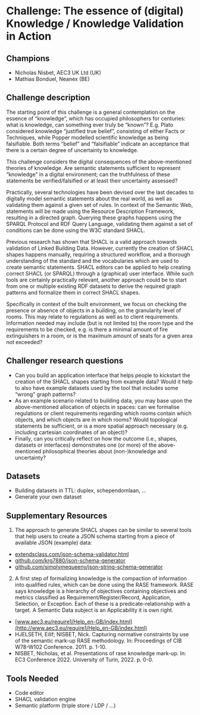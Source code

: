 # Challenge: The essence of (digital) Knowledge / Knowledge Validation in Action

## Champions
- Nicholas Nisbet, AEC3 UK Ltd (UK)
- Mathias Bonduel, Neanex (BE)

## Challenge description
The starting point of this challenge is a general contemplation on the essence of “knowledge”, which has occupied philosophers for centuries: what is knowledge, can something ever truly be “known”? E.g. Plato considered knowledge “justified true belief”, consisting of either Facts or Techniques, while Popper modelled scientific knowledge as being falsifiable. Both terms “belief” and “falsifiable” indicate an acceptance that there is a certain degree of uncertainty to knowledge.

This challenge considers the digital consequences of the above-mentioned theories of knowledge. Are semantic statements sufficient to represent “knowledge” in a digital environment; can the truthfulness of these statements be verified/falsified or at least their uncertainty assessed?

Practically, several technologies have been devised over the last decades to digitally model semantic statements about the real world, as well as validating them against a given set of rules. In context of the Semantic Web, statements will be made using the Resource Description Framework, resulting in a directed graph. Querying these graphs happens using the SPARQL Protocol and RDF Query Language, validating them against a set of conditions can be done using the W3C standard SHACL.

Previous research has shown that SHACL is a valid approach towards validation of Linked Building Data. However, currently the creation of SHACL shapes happens manually, requiring a structured workflow, and a thorough understanding of the standard and the vocabularies which are used to create semantic statements. SHACL editors can be applied to help creating correct SHACL (or SPARQL) through a (graphical) user interface. While such tools are certainly practically relevant, another approach could be to start from one or multiple existing RDF datasets to derive the required graph patterns and formalize them in correct SHACL shapes.

Specifically in context of the built environment, we focus on checking the presence or absence of objects in a building, on the granularity level of rooms. This may relate to regulations as well as to client requirements. Information needed may include (but is not limited to) the room type and the requirements to be checked, e.g. is there a minimal amount of fire extinguishers in a room, or is the maximum amount of seats for a given area not exceeded?

## Challenger research questions
- Can you build an application interface that helps people to kickstart the creation of the SHACL shapes starting from example data? Would it help to also have example datasets used by the tool that includes some “wrong” graph patterns?
- As an example scenario related to building data, you may base upon the above-mentioned allocation of objects in spaces: can we formalise regulations or client requirements regarding which rooms contain which objects, and which objects are in which rooms? Would topological statements be sufficient, or is a more spatial approach necessary (e.g. including cartesian coordinates of an object)?
- Finally, can you critically reflect on how the outcome (i.e., shapes, datasets or interfaces) demonstrates one (or more) of the above-mentioned philosophical theories about (non-)knowledge and uncertainty?

## Datasets
- Building datasets in TTL: duplex, schependomlaan, …
- Generate your own dataset

## Supplementary Resources

1. The approach to generate SHACL shapes can be similar to several tools that help users to create a JSON schema starting from a piece of available JSON (example) data:

- [extendsclass.com/json-schema-validator.html](https://extendsclass.com/json-schema-validator.html) 
- [github.com/krg7880/json-schema-generator](https://github.com/krg7880/json-schema-generator) 
- [github.com/simplymequeeny/json-string-schema-generator](https://github.com/simplymequeeny/json-string-schema-generator)

2. A first step of formalizing knowledge is the compaction of information into qualified rules, which can be done using the RASE framework. RASE says knowledge is a hierarchy of objectives containing objectives and metrics classified as Requirement/Register/Record, Application, Selection, or Exception. Each of these is a predicate-relationship with a target. A Semantic Data subject is an Applicability it is own right.

- [www.aec3.eu/require1/Help_en-GB/index.html](http://www.aec3.eu/require1/Help_en-GB/index.html)
- HJELSETH, Eilif; NISBET, Nick. Capturing normative constraints by use of the semantic mark-up RASE methodology. In: Proceedings of CIB W78-W102 Conference. 2011. p. 1-10.
- NISBET, Nicholas, et al. Presentations of rase knowledge mark-up. In: EC3 Conference 2022. University of Turin, 2022. p. 0-0.

## Tools Needed

- Code editor
- SHACL validation engine
- Semantic platform (triple store / LDP / …)
